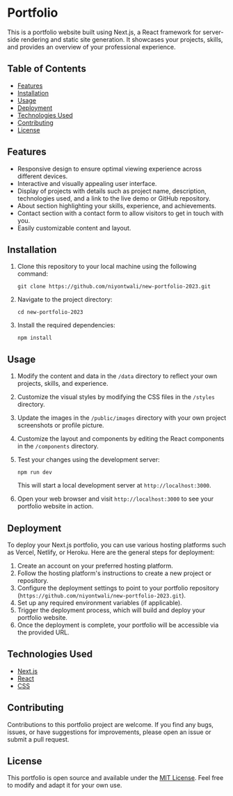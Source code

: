 # Portfolio

This is a portfolio website built using Next.js, a React framework for server-side rendering and static site generation. It showcases your projects, skills, and provides an overview of your professional experience. 

## Table of Contents

- [Features](#features)
- [Installation](#installation)
- [Usage](#usage)
- [Deployment](#deployment)
- [Technologies Used](#technologies-used)
- [Contributing](#contributing)
- [License](#license)

## Features

- Responsive design to ensure optimal viewing experience across different devices.
- Interactive and visually appealing user interface.
- Display of projects with details such as project name, description, technologies used, and a link to the live demo or GitHub repository.
- About section highlighting your skills, experience, and achievements.
- Contact section with a contact form to allow visitors to get in touch with you.
- Easily customizable content and layout.

## Installation

1. Clone this repository to your local machine using the following command:

   ```
   git clone https://github.com/niyontwali/new-portfolio-2023.git
   ```

2. Navigate to the project directory:

   ```
   cd new-portfolio-2023
   ```

3. Install the required dependencies:

   ```
   npm install
   ```

## Usage

1. Modify the content and data in the `/data` directory to reflect your own projects, skills, and experience. 
2. Customize the visual styles by modifying the CSS files in the `/styles` directory.
3. Update the images in the `/public/images` directory with your own project screenshots or profile picture.
4. Customize the layout and components by editing the React components in the `/components` directory.
5. Test your changes using the development server:

   ```
   npm run dev
   ```

   This will start a local development server at `http://localhost:3000`.

6. Open your web browser and visit `http://localhost:3000` to see your portfolio website in action.

## Deployment

To deploy your Next.js portfolio, you can use various hosting platforms such as Vercel, Netlify, or Heroku. Here are the general steps for deployment:

1. Create an account on your preferred hosting platform.
2. Follow the hosting platform's instructions to create a new project or repository.
3. Configure the deployment settings to point to your portfolio repository (`https://github.com/niyontwali/new-portfolio-2023.git`).
4. Set up any required environment variables (if applicable).
5. Trigger the deployment process, which will build and deploy your portfolio website.
6. Once the deployment is complete, your portfolio will be accessible via the provided URL.

## Technologies Used

- [Next.js](https://nextjs.org/)
- [React](https://reactjs.org/)
- [CSS](https://developer.mozilla.org/en-US/docs/Web/CSS)

## Contributing

Contributions to this portfolio project are welcome. If you find any bugs, issues, or have suggestions for improvements, please open an issue or submit a pull request.

## License

This portfolio is open source and available under the [MIT License](LICENSE). Feel free to modify and adapt it for your own use.